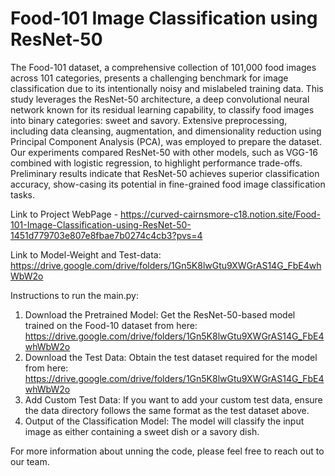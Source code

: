 # Food-101 Image Classification using ResNet-50

The Food-101 dataset, a comprehensive collection of 101,000 food images across 101 categories, presents a challenging benchmark for image classification due to its intentionally noisy and mislabeled training data. This study leverages the ResNet-50 architecture, a deep convolutional neural network known for its residual learning capability, to classify food images into binary categories: sweet and savory. Extensive preprocessing, including
data cleansing, augmentation, and dimensionality reduction using Principal Component Analysis (PCA), was employed to prepare the dataset. Our experiments compared ResNet-50 with other models, such as VGG-16 combined with logistic regression, to highlight performance trade-offs. Preliminary results indicate that ResNet-50 achieves superior classification accuracy, show-casing its potential in fine-grained food image classification tasks.

Link to Project WebPage - https://curved-cairnsmore-c18.notion.site/Food-101-Image-Classification-using-ResNet-50-1451d779703e807e8fbae7b0274c4cb3?pvs=4

Link to Model-Weight and Test-data: https://drive.google.com/drive/folders/1Gn5K8lwGtu9XWGrAS14G_FbE4whWbW2o


Instructions to run the main.py:

1. Download the Pretrained Model: Get the ResNet-50-based model trained on the Food-10 dataset from here: https://drive.google.com/drive/folders/1Gn5K8lwGtu9XWGrAS14G_FbE4whWbW2o
2. Download the Test Data: Obtain the test dataset required for the model from here: https://drive.google.com/drive/folders/1Gn5K8lwGtu9XWGrAS14G_FbE4whWbW2o
3. Add Custom Test Data: If you want to add your custom test data, ensure the data directory follows the same format as the test dataset above.
4. Output of the Classification Model: The model will classify the input image as either containing a sweet dish or a savory dish.

For more information about unning the code, please feel free to reach out to our team.
